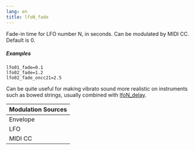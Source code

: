 ```yaml
---
lang: en
title: lfoN_fade
---
```

Fade-in time for LFO number N, in seconds. Can be modulated by MIDI CC.
Default is 0.

##### Examples

```
lfo01_fade=0.1
lfo02_fade=1.2
lfo02_fade_oncc21=2.5
```

Can be quite useful for making vibrato sound more realistic on instruments such
as bowed strings, usually combined with [lfoN_delay](lfoN_delay).

| Modulation Sources
|           ---
| Envelope | X |
| LFO      | X |
| MIDI CC  | ✓ | lfoN_fade_onccX
